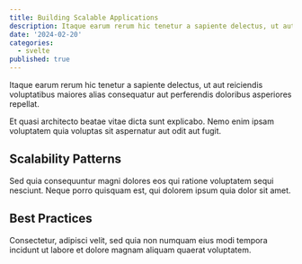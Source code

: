 ```yaml
---
title: Building Scalable Applications
description: Itaque earum rerum hic tenetur a sapiente delectus, ut aut reiciendis voluptatibus maiores...
date: '2024-02-20'
categories:
  - svelte
published: true
---
```


Itaque earum rerum hic tenetur a sapiente delectus, ut aut reiciendis voluptatibus maiores alias consequatur aut perferendis doloribus asperiores repellat.

Et quasi architecto beatae vitae dicta sunt explicabo. Nemo enim ipsam voluptatem quia voluptas sit aspernatur aut odit aut fugit.

## Scalability Patterns

Sed quia consequuntur magni dolores eos qui ratione voluptatem sequi nesciunt. Neque porro quisquam est, qui dolorem ipsum quia dolor sit amet.

## Best Practices

Consectetur, adipisci velit, sed quia non numquam eius modi tempora incidunt ut labore et dolore magnam aliquam quaerat voluptatem.
